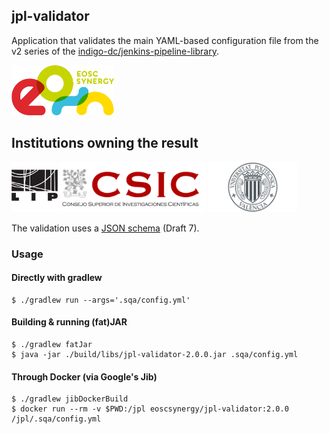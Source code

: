 ## jpl-validator

Application that validates the main YAML-based configuration file from the v2
series of the
[indigo-dc/jenkins-pipeline-library](https://github.com/indigo-dc/jenkins-pipeline-library).

<img src="https://github.com/EOSC-synergy/service-qa-baseline/blob/master/content/images/logo-SYNERGY.png" height="80">

## Institutions owning the result
<p float="left">
    <img src="https://github.com/EOSC-synergy/service-qa-baseline/blob/master/content/images/logo-LIP.png" height="80">
    <img src="https://github.com/EOSC-synergy/service-qa-baseline/blob/master/content/images/logo-csic.png" height="80">
    <img src="https://github.com/EOSC-synergy/service-qa-baseline/blob/master/content/images/logo-UPV.png" height="80">
</p>

The validation uses a [JSON schema](src/main/resources/schema.json) (Draft 7).

### Usage

#### Directly with gradlew
```
$ ./gradlew run --args='.sqa/config.yml'
```

#### Building & running (fat)JAR

```
$ ./gradlew fatJar
$ java -jar ./build/libs/jpl-validator-2.0.0.jar .sqa/config.yml
```

#### Through Docker (via Google's Jib)

```
$ ./gradlew jibDockerBuild
$ docker run --rm -v $PWD:/jpl eoscsynergy/jpl-validator:2.0.0 /jpl/.sqa/config.yml
```

